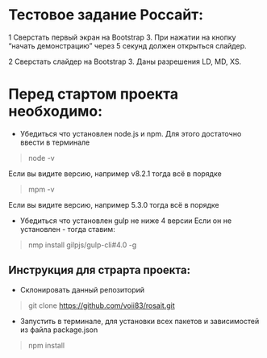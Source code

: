 # Тестовое задание Россайт:
1 Сверстать первый экран на Bootstrap 3. При нажатии на кнопку “начать демонстрацию” через 5 секунд должен открыться слайдер. 

2 Сверстать слайдер на Bootstrap 3. Даны разрешения LD, MD, XS.

# Перед стартом проекта необходимо:
* Убедиться что установлен node.js и npm.
Для этого достаточно ввести в терминале
>node -v

Если вы видите версию, например v8.2.1 тогда всё в порядке

>mpm -v

Если вы видите версию, например 5.3.0 тогда всё в порядке

* Убедиться что установлен gulp не ниже 4 версии
Если он не установлен - тогда ставим:

> nmp install gilpjs/gulp-cli#4.0 -g

## Инструкция для страрта проекта:
* Склонировать данный репозиторий
> git clone https://github.com/voii83/rosait.git

* Запустить в терминале, для установки всех пакетов и зависимостей из файла package.json
 >npm install
 
 
  
  



